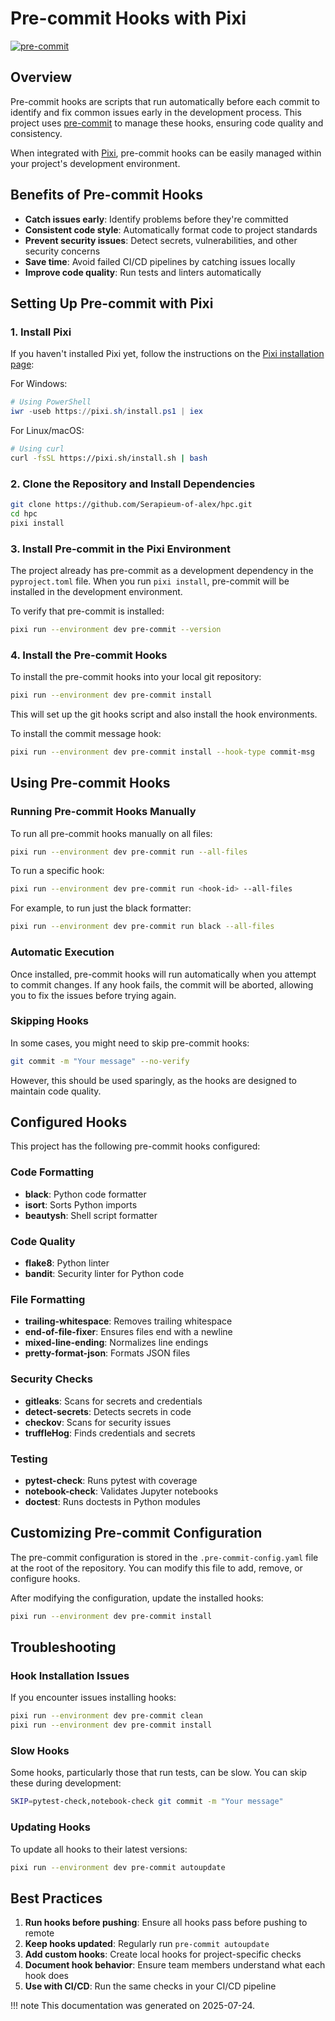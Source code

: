 # Pre-commit Hooks with Pixi

[![pre-commit](https://img.shields.io/badge/pre--commit-enabled-brightgreen?logo=pre-commit&logoColor=white)](https://github.com/pre-commit/pre-commit)

## Overview

Pre-commit hooks are scripts that run automatically before each commit to identify and fix common issues early in the development process. This project uses [pre-commit](https://pre-commit.com/) to manage these hooks, ensuring code quality and consistency.

When integrated with [Pixi](https://prefix.dev/docs/pixi/overview), pre-commit hooks can be easily managed within your project's development environment.

## Benefits of Pre-commit Hooks

- **Catch issues early**: Identify problems before they're committed
- **Consistent code style**: Automatically format code to project standards
- **Prevent security issues**: Detect secrets, vulnerabilities, and other security concerns
- **Save time**: Avoid failed CI/CD pipelines by catching issues locally
- **Improve code quality**: Run tests and linters automatically

## Setting Up Pre-commit with Pixi

### 1. Install Pixi

If you haven't installed Pixi yet, follow the instructions on the [Pixi installation page](https://prefix.dev/docs/pixi/installation):

For Windows:
```powershell
# Using PowerShell
iwr -useb https://pixi.sh/install.ps1 | iex
```

For Linux/macOS:
```bash
# Using curl
curl -fsSL https://pixi.sh/install.sh | bash
```

### 2. Clone the Repository and Install Dependencies

```bash
git clone https://github.com/Serapieum-of-alex/hpc.git
cd hpc
pixi install
```

### 3. Install Pre-commit in the Pixi Environment

The project already has pre-commit as a development dependency in the `pyproject.toml` file. When you run `pixi install`, pre-commit will be installed in the development environment.

To verify that pre-commit is installed:

```bash
pixi run --environment dev pre-commit --version
```

### 4. Install the Pre-commit Hooks

To install the pre-commit hooks into your local git repository:

```bash
pixi run --environment dev pre-commit install
```

This will set up the git hooks script and also install the hook environments.

To install the commit message hook:

```bash
pixi run --environment dev pre-commit install --hook-type commit-msg
```

## Using Pre-commit Hooks

### Running Pre-commit Hooks Manually

To run all pre-commit hooks manually on all files:

```bash
pixi run --environment dev pre-commit run --all-files
```

To run a specific hook:

```bash
pixi run --environment dev pre-commit run <hook-id> --all-files
```

For example, to run just the black formatter:

```bash
pixi run --environment dev pre-commit run black --all-files
```

### Automatic Execution

Once installed, pre-commit hooks will run automatically when you attempt to commit changes. If any hook fails, the commit will be aborted, allowing you to fix the issues before trying again.

### Skipping Hooks

In some cases, you might need to skip pre-commit hooks:

```bash
git commit -m "Your message" --no-verify
```

However, this should be used sparingly, as the hooks are designed to maintain code quality.

## Configured Hooks

This project has the following pre-commit hooks configured:

### Code Formatting

- **black**: Python code formatter
- **isort**: Sorts Python imports
- **beautysh**: Shell script formatter

### Code Quality

- **flake8**: Python linter
- **bandit**: Security linter for Python code

### File Formatting

- **trailing-whitespace**: Removes trailing whitespace
- **end-of-file-fixer**: Ensures files end with a newline
- **mixed-line-ending**: Normalizes line endings
- **pretty-format-json**: Formats JSON files

### Security Checks

- **gitleaks**: Scans for secrets and credentials
- **detect-secrets**: Detects secrets in code
- **checkov**: Scans for security issues
- **truffleHog**: Finds credentials and secrets

### Testing

- **pytest-check**: Runs pytest with coverage
- **notebook-check**: Validates Jupyter notebooks
- **doctest**: Runs doctests in Python modules

## Customizing Pre-commit Configuration

The pre-commit configuration is stored in the `.pre-commit-config.yaml` file at the root of the repository. You can modify this file to add, remove, or configure hooks.

After modifying the configuration, update the installed hooks:

```bash
pixi run --environment dev pre-commit install
```

## Troubleshooting

### Hook Installation Issues

If you encounter issues installing hooks:

```bash
pixi run --environment dev pre-commit clean
pixi run --environment dev pre-commit install
```

### Slow Hooks

Some hooks, particularly those that run tests, can be slow. You can skip these during development:

```bash
SKIP=pytest-check,notebook-check git commit -m "Your message"
```

### Updating Hooks

To update all hooks to their latest versions:

```bash
pixi run --environment dev pre-commit autoupdate
```

## Best Practices

1. **Run hooks before pushing**: Ensure all hooks pass before pushing to remote
2. **Keep hooks updated**: Regularly run `pre-commit autoupdate`
3. **Add custom hooks**: Create local hooks for project-specific checks
4. **Document hook behavior**: Ensure team members understand what each hook does
5. **Use with CI/CD**: Run the same checks in your CI/CD pipeline

!!! note
    This documentation was generated on 2025-07-24.